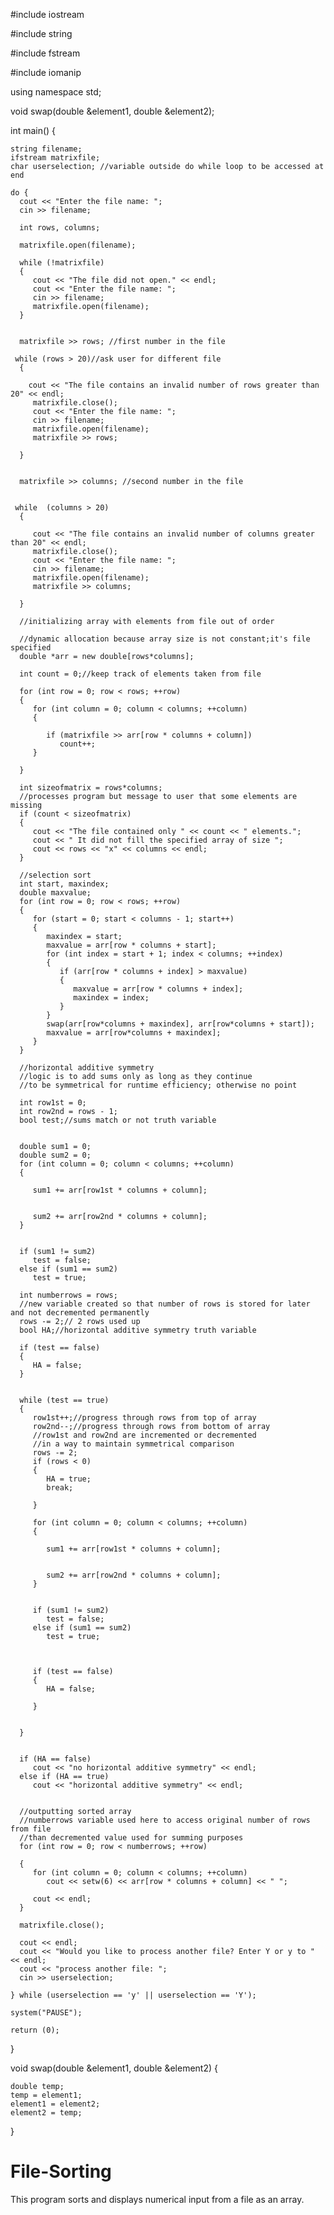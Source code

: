 

#include iostream

#include string

#include fstream

#include iomanip

using namespace std;

void swap(double &element1, double &element2);

int main()
{

    string filename;
    ifstream matrixfile;
    char userselection; //variable outside do while loop to be accessed at end

    do {
      cout << "Enter the file name: ";
      cin >> filename;
      
      int rows, columns;

      matrixfile.open(filename);

      while (!matrixfile)
      {
         cout << "The file did not open." << endl;
         cout << "Enter the file name: ";
         cin >> filename;
         matrixfile.open(filename);
      }


      matrixfile >> rows; //first number in the file

     while (rows > 20)//ask user for different file
      {

        cout << "The file contains an invalid number of rows greater than 20" << endl;
         matrixfile.close();
         cout << "Enter the file name: ";
         cin >> filename;
         matrixfile.open(filename);
         matrixfile >> rows;

      }


      matrixfile >> columns; //second number in the file


     while  (columns > 20)
      {

         cout << "The file contains an invalid number of columns greater than 20" << endl;
         matrixfile.close();
         cout << "Enter the file name: ";
         cin >> filename;
         matrixfile.open(filename);
         matrixfile >> columns;

      }

      //initializing array with elements from file out of order

      //dynamic allocation because array size is not constant;it's file specified
      double *arr = new double[rows*columns];

      int count = 0;//keep track of elements taken from file

      for (int row = 0; row < rows; ++row)
      {
         for (int column = 0; column < columns; ++column)
         {

            if (matrixfile >> arr[row * columns + column])
               count++;
         }

      }

      int sizeofmatrix = rows*columns;
      //processes program but message to user that some elements are missing
      if (count < sizeofmatrix)
      {
         cout << "The file contained only " << count << " elements.";
         cout << " It did not fill the specified array of size ";
         cout << rows << "x" << columns << endl;
      }

      //selection sort
      int start, maxindex;
      double maxvalue;
      for (int row = 0; row < rows; ++row)
      {
         for (start = 0; start < columns - 1; start++)
         {
            maxindex = start;
            maxvalue = arr[row * columns + start];
            for (int index = start + 1; index < columns; ++index)
            {
               if (arr[row * columns + index] > maxvalue)
               {
                  maxvalue = arr[row * columns + index];
                  maxindex = index;
               }
            }
            swap(arr[row*columns + maxindex], arr[row*columns + start]);
            maxvalue = arr[row*columns + maxindex];
         }
      }

      //horizontal additive symmetry
      //logic is to add sums only as long as they continue
      //to be symmetrical for runtime efficiency; otherwise no point

      int row1st = 0;
      int row2nd = rows - 1;
      bool test;//sums match or not truth variable


      double sum1 = 0;
      double sum2 = 0;
      for (int column = 0; column < columns; ++column)
      {

         sum1 += arr[row1st * columns + column];


         sum2 += arr[row2nd * columns + column];
      }


      if (sum1 != sum2)
         test = false;
      else if (sum1 == sum2)
         test = true;

      int numberrows = rows;
      //new variable created so that number of rows is stored for later and not decremented permanently
      rows -= 2;// 2 rows used up
      bool HA;//horizontal additive symmetry truth variable

      if (test == false)
      {
         HA = false;
      }


      while (test == true)
      {
         row1st++;//progress through rows from top of array
         row2nd--;//progress through rows from bottom of array
         //row1st and row2nd are incremented or decremented
         //in a way to maintain symmetrical comparison
         rows -= 2;
         if (rows < 0)
         {
            HA = true;
            break;

         }

         for (int column = 0; column < columns; ++column)
         {

            sum1 += arr[row1st * columns + column];


            sum2 += arr[row2nd * columns + column];
         }


         if (sum1 != sum2)
            test = false;
         else if (sum1 == sum2)
            test = true;



         if (test == false)
         {
            HA = false;

         }


      }


      if (HA == false)
         cout << "no horizontal additive symmetry" << endl;
      else if (HA == true)
         cout << "horizontal additive symmetry" << endl;


      //outputting sorted array
      //numberrows variable used here to access original number of rows from file
      //than decremented value used for summing purposes
      for (int row = 0; row < numberrows; ++row)

      {
         for (int column = 0; column < columns; ++column)
            cout << setw(6) << arr[row * columns + column] << " ";

         cout << endl;
      }

      matrixfile.close();

      cout << endl;
      cout << "Would you like to process another file? Enter Y or y to " << endl;
      cout << "process another file: ";
      cin >> userselection;
      
    } while (userselection == 'y' || userselection == 'Y');

    system("PAUSE");

    return (0);
}

void swap(double &element1, double &element2)
{
    
    double temp;
    temp = element1;
    element1 = element2;
    element2 = temp;
}


# File-Sorting
This program sorts and displays numerical input from a file as an array.
